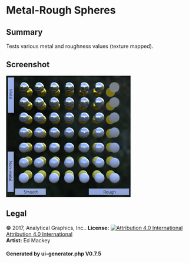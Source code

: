 # Metal-Rough Spheres

## Summary

Tests various metal and roughness values (texture mapped).

## Screenshot

![screenshot](screenshot/screenshot.png)

## Legal

**&copy;** 2017, Analytical Graphics, Inc.. **License:** [![Attribution 4.0 International](https://licensebuttons.net/l/by/3.0/88x31.png) Attribution 4.0 International](https://creativecommons.org/licenses/by-nd/4.0/legalcode)<br>**Artist:** Ed Mackey

#### Generated by ui-generator.php V0.7.5